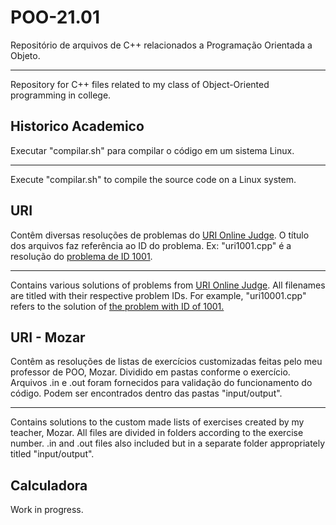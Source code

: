 # POO-21.01

Repositório de arquivos de C++ relacionados a Programação Orientada a Objeto.

-----

Repository for C++ files related to my class of Object-Oriented programming in college.

## Historico Academico

Executar "compilar.sh" para compilar o código em um sistema Linux.

-----

Execute "compilar.sh" to compile the source code on a Linux system.

## URI

Contêm diversas resoluções de problemas do [URI Online Judge](https://www.urionlinejudge.com.br/judge/pt "URI Online Judge").
O título dos arquivos faz referência ao ID do problema.
Ex: "uri1001.cpp" é a resolução do [problema de ID 1001](https://www.urionlinejudge.com.br/judge/pt/problems/view/1001 "1001 - Extremamente Básico").

-----

Contains various solutions of problems from [URI Online Judge](https://www.urionlinejudge.com.br/judge/pt "URI Online Judge").
All filenames are titled with their respective problem IDs.
For example, "uri10001.cpp" refers to the solution of [the problem with ID of 1001.](https://www.urionlinejudge.com.br/judge/pt/problems/view/1001 "1001 - Extremamente Básico")

## URI - Mozar

Contêm as resoluções de listas de exercícios customizadas feitas pelo meu professor de POO, Mozar.
Dividido em pastas conforme o exercício.
Arquivos .in e .out foram fornecidos para validação do funcionamento do código. Podem ser encontrados dentro das pastas "input/output".

------

Contains solutions to the custom made lists of exercises created by my teacher, Mozar.
All files are divided in folders according to the exercise number. .in and .out files also included but in a separate folder appropriately titled "input/output".

## Calculadora 

Work in progress.
